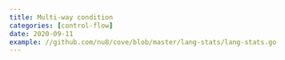```yaml
---
title: Multi-way condition
categories: [control-flow]
date: 2020-09-11
example: //github.com/nu8/cove/blob/master/lang-stats/lang-stats.go
---
```

